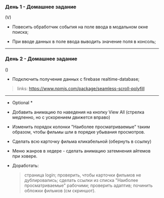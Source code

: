 <h3>День 1 - Домашнее задание</h3> (V)

- Повесить обработчик события на поле ввода в модальном окне поиска;

- При вводе данных в поле ввода выводить значение поля в консоль;

---
<h3>День 2 - Домашнее задание</h3> ()

- Подключить получение данных с firebase realtime-database;

> links: https://www.npmjs.com/package/seamless-scroll-polyfill

---
* Optional *

+ Добавить анимацию по наведения на кнопку View All (стрелка медленно, но с ускорением движется вправо)

+ Изменить порядок колонки "Наиболее просматриваемые" таким образом, чтобы фильмы шли в порядке убывания просмотров.

+ Сделать всю карточку фильма кликабельной (обернуть в ссылку)

+ Меню жанров в хедере - сделать анимацию затемнения айтемов при ховере.

+ Доработать: 
  > страница login;
  > проверить, чтобы карточки фильмов не дублировались;
  > сделать ссылки из списка "Наиболее просматриваемые" рабочими;
  > проверить адаптив;
  > починить обложки фильмов (см скриншот).